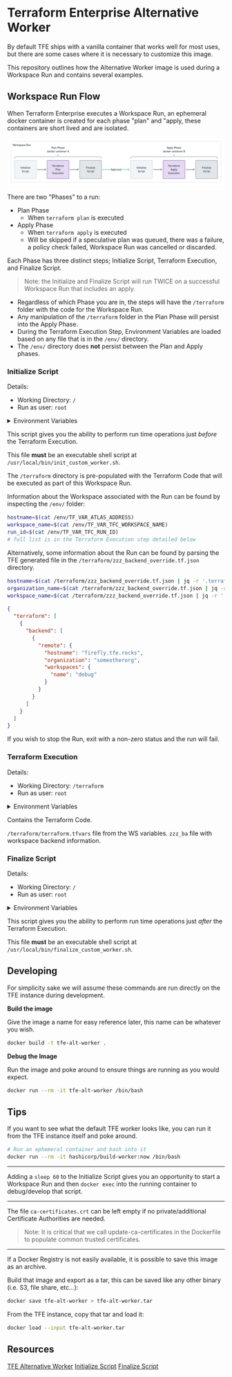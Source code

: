 # Terraform Enterprise Alternative Worker

By default TFE ships with a vanilla container that works well for most uses, but there are some cases where it is necessary to customize this image.

This repository outlines how the Alternative Worker image is used during a Workspace Run and contains several examples.

## Workspace Run Flow

When Terraform Enterprise executes a Workspace Run, an ephemeral docker container is created for each phase "plan" and "apply, these containers are short lived and are isolated. 

![](images/workspace-run-flow.png)

There are two "Phases" to a run:

* Plan Phase
  * When `terraform plan` is executed
* Apply Phase
  * When `terraform apply` is executed
  * Will be skipped if a speculative plan was queued, there was a failure, a policy check failed, Workspace Run was cancelled or discarded.

Each Phase has three distinct steps; Initialize Script, Terraform Execution, and Finalize Script.

> Note: the Initialize and Finalize Script will run TWICE on a successful Workspace Run that includes an apply.

* Regardless of which Phase you are in, the steps will have the `/terraform` folder with the code for the Workspace Run.
* Any manipulation of the `/terraform` folder in the Plan Phase will persist into the Apply Phase.
* During the Terraform Execution Step, Environment Variables are loaded based on any file that is in the `/env/` directory.
* The `/env/` directory does **not** persist between the Plan and Apply phases.

### Initialize Script

Details:

- Working Directory: `/`
- Run as user: `root`

<details><summary>Environment Variables</summary>
<p>

- HOSTNAME=00aabbccddee
- PWD=/
- HOME=/root
- SHLVL=1
- PATH=/usr/local/sbin:/usr/local/bin:/usr/sbin:/usr/bin:/sbin:/bin
</p>
</details>

This script gives you the ability to perform run time operations just *before* the Terraform Execution.

This file **must** be an executable shell script at `/usr/local/bin/init_custom_worker.sh`.

The `/terraform` directory is pre-populated with the Terraform Code that will be executed as part of this Workspace Run.

Information about the Workspace associated with the Run can be found by inspecting the `/env/` folder:

```sh
hostname=$(cat /env/TF_VAR_ATLAS_ADDRESS)
workspace_name=$(cat /env/TF_VAR_TFC_WORKSPACE_NAME)
run_id=$(cat /env/TF_VAR_TFC_RUN_ID)
# full list is in the Terraform Execution step detailed below
```

Alternatively, some information about the Run can be found by parsing the TFE generated file in the `/terraform/zzz_backend_override.tf.json` directory.

```sh
hostname=$(cat /terraform/zzz_backend_override.tf.json | jq -r '.terraform[0].backend[0].remote.hostname')
organization_name=$(cat /terraform/zzz_backend_override.tf.json | jq -r '.terraform[0].backend[0].remote.organization')
workspace_name=$(cat /terraform/zzz_backend_override.tf.json | jq -r '.terraform[0].backend[0].remote.workspaces.name')
```

```json
{
  "terraform": [
    {
      "backend": [
        {
          "remote": {
            "hostname": "firefly.tfe.rocks",
            "organization": "someotherorg",
            "workspaces": {
              "name": "debug"
            }
          }
        }
      ]
    }
  ]
}
```

If you wish to stop the Run, exit with a non-zero status and the run will fail.

### Terraform Execution

Details:

- Working Directory: `/terraform`
- Run as user: `root`

<details><summary>Environment Variables</summary>
<p>

- ATLAS_ADDRESS
- ATLAS_CONFIGURATION_NAME
- ATLAS_CONFIGURATION_SLUG
- ATLAS_CONFIGURATION_VERSION
- ATLAS_CONFIGURATION_VERSION_GITHUB_BRANCH
- ATLAS_CONFIGURATION_VERSION_GITHUB_COMMIT_SHA
- ATLAS_CONFIGURATION_VERSION_GITHUB_TAG
- ATLAS_RUN_ID
- ATLAS_TOKEN
- ATLAS_WORKSPACE_NAME
- ATLAS_WORKSPACE_SLUG
- CHECKPOINT_DISABLE
- TERRAFORM_CONFIG
- TFC_CONFIGURATION_VERSION_GIT_BRANCH
- TFC_CONFIGURATION_VERSION_GIT_COMMIT_SHA
- TFC_CONFIGURATION_VERSION_GIT_TAG
- TFC_RUN_ID
- TFC_WORKSPACE_NAME
- TFC_WORKSPACE_SLUG
- TFE_RUN_ID
- TF_APPEND_USER_AGENT
- TF_ATLAS_DIR
- TF_FORCE_LOCAL_BACKEND
- TF_INPUT
- TF_IN_AUTOMATION
- TF_REGISTRY_DISCOVERY_RETRY
- TF_VAR_ATLAS_ADDRESS
- TF_VAR_ATLAS_CONFIGURATION_NAME
- TF_VAR_ATLAS_CONFIGURATION_SLUG
- TF_VAR_ATLAS_CONFIGURATION_VERSION
- TF_VAR_ATLAS_CONFIGURATION_VERSION_GITHUB_BRANCH
- TF_VAR_ATLAS_CONFIGURATION_VERSION_GITHUB_COMMIT_SHA
- TF_VAR_ATLAS_CONFIGURATION_VERSION_GITHUB_TAG
- TF_VAR_ATLAS_RUN_ID
- TF_VAR_ATLAS_WORKSPACE_NAME
- TF_VAR_ATLAS_WORKSPACE_SLUG
- TF_VAR_TFC_CONFIGURATION_VERSION_GIT_BRANCH
- TF_VAR_TFC_CONFIGURATION_VERSION_GIT_COMMIT_SHA
- TF_VAR_TFC_CONFIGURATION_VERSION_GIT_TAG
- TF_VAR_TFC_RUN_ID
- TF_VAR_TFC_WORKSPACE_NAME
- TF_VAR_TFC_WORKSPACE_SLUG
- TF_VAR_TFE_RUN_ID
- TF_VAR_TF_ATLAS_DIR
- TF_X_SHADOW
</p>
</details>

Contains the Terraform Code.

`/terraform/terraform.tfvars` file from the WS variables.
`zzz_ba` file with workspace backend information.

### Finalize Script

Details:

- Working Directory: `/`
- Run as user: `root`

<details><summary>Environment Variables</summary>
<p>

- HOSTNAME=00aabbccddee
- PWD=/
- HOME=/root
- SHLVL=1
- PATH=/usr/local/sbin:/usr/local/bin:/usr/sbin:/usr/bin:/sbin:/bin
</p>
</details>

This script gives you the ability to perform run time operations just *after* the Terraform Execution.

This file **must** be an executable shell script at `/usr/local/bin/finalize_custom_worker.sh`.


## Developing

For simplicity sake we will assume these commands are run directly on the TFE instance during development.

**Build the image**

Give the image a name for easy reference later, this name can be whatever you wish.

```sh
docker build -t tfe-alt-worker .
```

**Debug the Image**

Run the image and poke around to ensure things are running as you would expect.

```sh
docker run --rm -it tfe-alt-worker /bin/bash
```

## Tips

If you want to see what the default TFE worker looks like, you can run it from the TFE instance itself and poke around.

```sh
# Run an ephemeral container and bash into it
docker run --rm -it hashicorp/build-worker:now /bin/bash
```

---

Adding a `sleep 60` to the Initialize Script gives you an opportunity to start a Workspace Run and then `docker exec` into the running container to debug/develop that script.

---

The file `ca-certificates.crt` can be left empty if no private/additional Certificate Authorities are needed.

> Note: It is critical that we call update-ca-certificates in the Dockerfile to populate common trusted certificates.

---

If a Docker Registry is not easily available, it is possible to save this image as an archive.

Build that image and export as a tar, this can be saved like any other binary (i.e. S3, file share, etc...):
```sh
docker save tfe-alt-worker > tfe-alt-worker.tar
```

From the TFE instance, copy that tar and load it:
```sh
docker load --input tfe-alt-worker.tar
```

## Resources

[TFE Alternative Worker](https://www.terraform.io/docs/enterprise/install/installer.html#alternative-terraform-worker-image)
[Initialize Script](https://www.terraform.io/docs/enterprise/install/installer.html#initialize-script)
[Finalize Script](https://www.terraform.io/docs/enterprise/install/installer.html#finalize-script)
